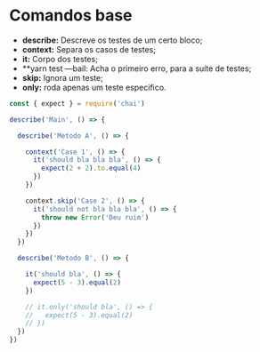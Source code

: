 # Comandos base
- **describe:** Descreve os testes de um certo bloco;
- **context:** Separa os casos de testes;
- **it:** Corpo dos testes;
- **yarn test —bail: Acha o primeiro erro, para a suíte de testes;
- **skip:** Ignora um teste;
- **only:** roda apenas um teste especifico.

```jsx
const { expect } = require('chai')

describe('Main', () => {

  describe('Metodo A', () => {

    context('Case 1', () => {
      it('should bla bla bla', () => {
        expect(2 + 2).to.equal(4)
      })
    })

    context.skip('Case 2', () => {
      it('should not bla bla bla', () => {
        throw new Error('Deu ruim')
      })
    })
  })

  describe('Metodo B', () => {

    it('should bla', () => {
      expect(5 - 3).equal(2)
    })

    // it.only('should bla', () => {
    //   expect(5 - 3).equal(2)
    // })
  })
})
```